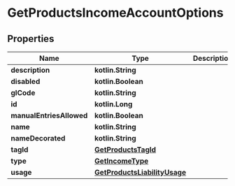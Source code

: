 
# GetProductsIncomeAccountOptions

## Properties
| Name | Type | Description | Notes |
| ------------ | ------------- | ------------- | ------------- |
| **description** | **kotlin.String** |  |  [optional] |
| **disabled** | **kotlin.Boolean** |  |  [optional] |
| **glCode** | **kotlin.String** |  |  [optional] |
| **id** | **kotlin.Long** |  |  [optional] |
| **manualEntriesAllowed** | **kotlin.Boolean** |  |  [optional] |
| **name** | **kotlin.String** |  |  [optional] |
| **nameDecorated** | **kotlin.String** |  |  [optional] |
| **tagId** | [**GetProductsTagId**](GetProductsTagId.md) |  |  [optional] |
| **type** | [**GetIncomeType**](GetIncomeType.md) |  |  [optional] |
| **usage** | [**GetProductsLiabilityUsage**](GetProductsLiabilityUsage.md) |  |  [optional] |



